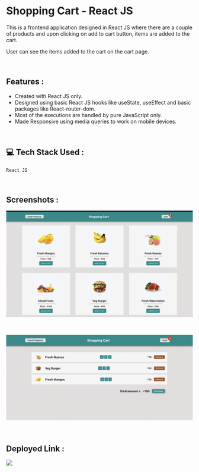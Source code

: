 # **Shopping Cart - React JS**

This is a frontend application designed in React JS where there are a couple of products and upon clicking on add to cart button, items are added to the cart.

User can see the items added to the cart on the cart page.

</br>

## **Features :**
- Created with React JS only.
- Designed using basic React JS hooks like useState, useEffect and basic packages like React-router-dom.
- Most of the executions are handled by pure JavaScript only.
- Made Responsive using media queries to work on mobile devices.

</br>

## 💻 **Tech Stack Used :**

`React JS`

</br>

## **Screenshots :**

![Web Site Image](https://github.com/navneetkumar22/shopping_cart_react/blob/main/src/screenshot/products_page.png)

<br>

![Web Site Image](https://github.com/navneetkumar22/shopping_cart_react/blob/main/src/screenshot/cart_section.png)

<br>

## **Deployed Link :**
<a href="https://shoppingcart-project.netlify.app/"><img src="https://img.shields.io/badge/Netlify-00C7B7?style=for-the-badge&logo=netlify&logoColor=white"/></a>

<br>